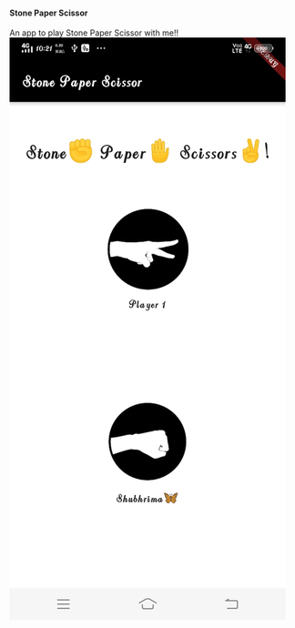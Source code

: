 <h4> Stone Paper Scissor </h4>


An app to play Stone Paper Scissor with me!!
<img src='images/Result1.jpg'>

